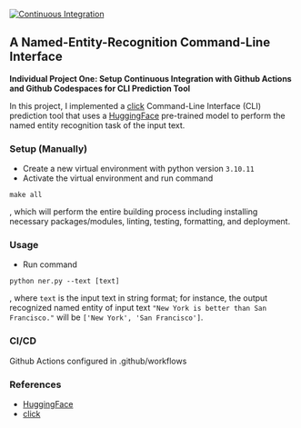 [![Continuous Integration](https://github.com/CanYouTeachMeHowToCode/Named-Entity-Recognition-CLI/actions/workflows/cicd.yml/badge.svg)](https://github.com/CanYouTeachMeHowToCode/Named-Entity-Recognition-CLI/actions/workflows/cicd.yml)
## A Named-Entity-Recognition Command-Line Interface

**Individual Project One: Setup Continuous Integration with Github Actions and Github Codespaces for CLI Prediction Tool**

In this project, I implemented a [click](https://github.com/pallets/click) Command-Line Interface (CLI) prediction tool that uses a [HuggingFace](https://huggingface.co) pre-trained model to perform the named entity recognition task of the input text. 

### Setup (Manually)
- Create a new virtual environment with python version `3.10.11`
- Activate the virtual environment and run command 
```
make all
```
, which will perform the entire building process including installing necessary packages/modules, linting, testing, formatting, and deployment.

### Usage

- Run command 
```
python ner.py --text [text]
```
, where `text` is the input text in string format; for instance, the output recognized named entity of input text `"New York is better than San Francisco."` will be `['New York', 'San Francisco']`.

### CI/CD
Github Actions configured in .github/workflows

### References
- [HuggingFace](https://huggingface.co)
- [click](https://github.com/pallets/click)





